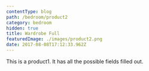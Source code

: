 ```yaml
---
contentType: blog
path: /bedroom/product2
category: bedroom
hidden: true
title: Wardrobe Full
featuredImage: ./images/product2.png
date: 2017-08-08T17:12:33.962Z
---
```


This is a product1. It has all the possible fields filled out.
